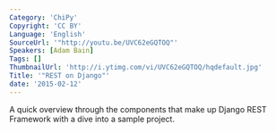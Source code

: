 ```yaml
---
Category: 'ChiPy'
Copyright: 'CC BY'
Language: 'English'
SourceUrl: '"http://youtu.be/UVC62eGQTOQ"'
Speakers: [Adam Bain]
Tags: []
ThumbnailUrl: 'http://i.ytimg.com/vi/UVC62eGQTOQ/hqdefault.jpg'
Title: '"REST on Django"'
date: '2015-02-12'
---
```

A quick overview through the components that make up Django REST Framework with a dive into a sample project.